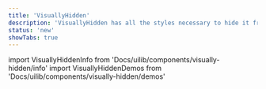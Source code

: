 ```yaml
---
title: 'VisuallyHidden'
description: 'VisuallyHidden has all the styles necessary to hide it from visual clients, but keep it for screen readers.'
status: 'new'
showTabs: true
---
```


import VisuallyHiddenInfo from 'Docs/uilib/components/visually-hidden/info'
import VisuallyHiddenDemos from 'Docs/uilib/components/visually-hidden/demos'

<VisuallyHiddenInfo />
<VisuallyHiddenDemos />

